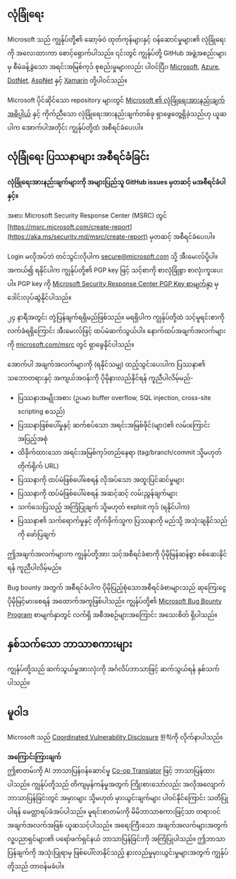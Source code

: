 <!--
CO_OP_TRANSLATOR_METADATA:
{
  "original_hash": "57f14126c1c6add76b3aef3844dfe4e3",
  "translation_date": "2025-07-16T15:44:30+00:00",
  "source_file": "SECURITY.md",
  "language_code": "my"
}
-->
## လုံခြုံရေး

Microsoft သည် ကျွန်ုပ်တို့၏ ဆော့ဖ်ဝဲ ထုတ်ကုန်များနှင့် ဝန်ဆောင်မှုများ၏ လုံခြုံရေးကို အလေးထားကာ စောင့်ရှောက်ပါသည်။ ၎င်းတွင် ကျွန်ုပ်တို့ GitHub အဖွဲ့အစည်းများမှ စီမံခန့်ခွဲသော အရင်းအမြစ်ကုဒ် စုစည်းမှုများလည်း ပါဝင်ပြီး၊ [Microsoft](https://github.com/Microsoft), [Azure](https://github.com/Azure), [DotNet](https://github.com/dotnet), [AspNet](https://github.com/aspnet) နှင့် [Xamarin](https://github.com/xamarin) တို့ပါဝင်သည်။

Microsoft ပိုင်ဆိုင်သော repository များတွင် [Microsoft ၏ လုံခြုံရေးအားနည်းချက် အဓိပ္ပါယ်](https://aka.ms/security.md/definition) နှင့် ကိုက်ညီသော လုံခြုံရေးအားနည်းချက်တစ်ခု ရှာဖွေတွေ့ရှိခဲ့သည်ဟု ယူဆပါက အောက်ပါအတိုင်း ကျွန်ုပ်တို့ထံ အစီရင်ခံပေးပါ။

## လုံခြုံရေး ပြဿနာများ အစီရင်ခံခြင်း

**လုံခြုံရေးအားနည်းချက်များကို အများပြည်သူ GitHub issues မှတဆင့် မအစီရင်ခံပါနှင့်။**

အစား Microsoft Security Response Center (MSRC) တွင် [https://msrc.microsoft.com/create-report](https://aka.ms/security.md/msrc/create-report) မှတဆင့် အစီရင်ခံပေးပါ။

Login မလိုအပ်ဘဲ တင်သွင်းလိုပါက [secure@microsoft.com](mailto:secure@microsoft.com) သို့ အီးမေးလ်ပို့ပါ။ အကယ်၍ ရနိုင်ပါက ကျွန်ုပ်တို့၏ PGP key ဖြင့် သင့်စာကို စာလုံခြုံစွာ စာလုံးကူးပေးပါ။ PGP key ကို [Microsoft Security Response Center PGP Key စာမျက်နှာ](https://aka.ms/security.md/msrc/pgp) မှ ဒေါင်းလုပ်ဆွဲနိုင်ပါသည်။

၂၄ နာရီအတွင်း တုံ့ပြန်ချက်ရရှိမည်ဖြစ်သည်။ မရရှိပါက ကျွန်ုပ်တို့ထံ သင့်မူရင်းစာကို လက်ခံရရှိကြောင်း အီးမေးလ်ဖြင့် ထပ်မံဆက်သွယ်ပါ။ နောက်ထပ်အချက်အလက်များကို [microsoft.com/msrc](https://www.microsoft.com/msrc) တွင် ရှာဖွေနိုင်ပါသည်။

အောက်ပါ အချက်အလက်များကို (ရနိုင်သမျှ) ထည့်သွင်းပေးပါက ပြဿနာ၏ သဘောတရားနှင့် အကျယ်အဝန်းကို ပိုမိုနားလည်နိုင်ရန် ကူညီပါလိမ့်မည်-

  * ပြဿနာအမျိုးအစား (ဥပမာ buffer overflow, SQL injection, cross-site scripting စသည်)
  * ပြဿနာဖြစ်ပေါ်မှုနှင့် ဆက်စပ်သော အရင်းအမြစ်ဖိုင်(များ)၏ လမ်းကြောင်းအပြည့်အစုံ
  * ထိခိုက်ထားသော အရင်းအမြစ်ကုဒ်တည်နေရာ (tag/branch/commit သို့မဟုတ် တိုက်ရိုက် URL)
  * ပြဿနာကို ထပ်မံဖြစ်ပေါ်စေရန် လိုအပ်သော အထူးပြင်ဆင်မှုများ
  * ပြဿနာကို ထပ်မံဖြစ်ပေါ်စေရန် အဆင့်ဆင့် လမ်းညွှန်ချက်များ
  * သက်သေပြသည့် အကြံပြုချက် သို့မဟုတ် exploit ကုဒ် (ရနိုင်ပါက)
  * ပြဿနာ၏ သက်ရောက်မှုနှင့် တိုက်ခိုက်သူက ပြဿနာကို မည်သို့ အသုံးချနိုင်သည်ကို ဖော်ပြချက်

ဤအချက်အလက်များက ကျွန်ုပ်တို့အား သင့်အစီရင်ခံစာကို ပိုမိုမြန်ဆန်စွာ စစ်ဆေးနိုင်ရန် ကူညီပါလိမ့်မည်။

Bug bounty အတွက် အစီရင်ခံပါက ပိုမိုပြည့်စုံသောအစီရင်ခံစာများသည် ဆုကြေးငွေ ပိုမိုမြင့်မားစေရန် အထောက်အကူဖြစ်ပါသည်။ ကျွန်ုပ်တို့၏ [Microsoft Bug Bounty Program](https://aka.ms/security.md/msrc/bounty) စာမျက်နှာတွင် လက်ရှိ အစီအစဉ်များအကြောင်း အသေးစိတ် ရှိပါသည်။

## နှစ်သက်သော ဘာသာစကားများ

ကျွန်ုပ်တို့သည် ဆက်သွယ်မှုအားလုံးကို အင်္ဂလိပ်ဘာသာဖြင့် ဆက်သွယ်ရန် နှစ်သက်ပါသည်။

## မူဝါဒ

Microsoft သည် [Coordinated Vulnerability Disclosure](https://aka.ms/security.md/cvd) 원칙ကို လိုက်နာပါသည်။

**အကြောင်းကြားချက်**  
ဤစာတမ်းကို AI ဘာသာပြန်ဝန်ဆောင်မှု [Co-op Translator](https://github.com/Azure/co-op-translator) ဖြင့် ဘာသာပြန်ထားပါသည်။ ကျွန်ုပ်တို့သည် တိကျမှန်ကန်မှုအတွက် ကြိုးစားသော်လည်း အလိုအလျောက် ဘာသာပြန်ခြင်းတွင် အမှားများ သို့မဟုတ် မှားယွင်းချက်များ ပါဝင်နိုင်ကြောင်း သတိပြုပါရန် မေတ္တာရပ်ခံအပ်ပါသည်။ မူရင်းစာတမ်းကို မိမိဘာသာစကားဖြင့်သာ တရားဝင်အချက်အလက်အဖြစ် ယူဆသင့်ပါသည်။ အရေးကြီးသော အချက်အလက်များအတွက် လူ့ပညာရှင်များ၏ ပရော်ဖက်ရှင်နယ် ဘာသာပြန်ခြင်းကို အကြံပြုပါသည်။ ဤဘာသာပြန်ချက်ကို အသုံးပြုရာမှ ဖြစ်ပေါ်လာနိုင်သည့် နားလည်မှုမှားယွင်းမှုများအတွက် ကျွန်ုပ်တို့သည် တာဝန်မခံပါ။